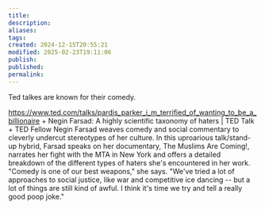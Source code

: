 ```yaml
---
title: 
description: 
aliases: 
tags: 
created: 2024-12-15T20:55:21
modified: 2025-02-23T19:11:06
publish: 
published: 
permalink: 
---
```


Ted talkes are known for their comedy.

https://www.ted.com/talks/pardis_parker_i_m_terrified_of_wanting_to_be_a_billionaire + Negin Farsad: A highly scientific taxonomy of haters | TED Talk + TED Fellow Negin Farsad weaves comedy and social commentary to cleverly undercut stereotypes of her culture. In this uproarious talk/stand-up hybrid, Farsad speaks on her documentary, The Muslims Are Coming!, narrates her fight with the MTA in New York and offers a detailed breakdown of the different types of haters she's encountered in her work. "Comedy is one of our best weapons," she says. "We've tried a lot of approaches to social justice, like war and competitive ice dancing -- but a lot of things are still kind of awful. I think it's time we try and tell a really good poop joke."
